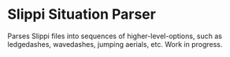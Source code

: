 # Slippi Situation Parser
Parses Slippi files into sequences of higher-level-options, 
such as ledgedashes, wavedashes, jumping aerials, etc.
Work in progress.
